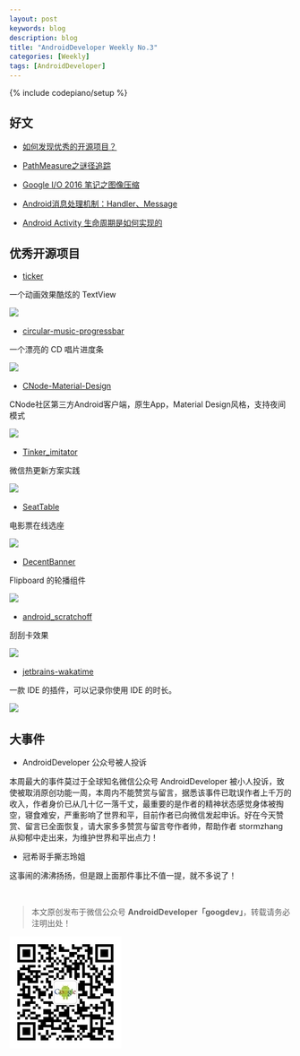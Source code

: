 ```yaml
---
layout: post
keywords: blog
description: blog
title: "AndroidDeveloper Weekly No.3"
categories: [Weekly]
tags: [AndroidDeveloper]
---
```

{% include codepiano/setup %}

## 好文

- [如何发现优秀的开源项目？](http://stormzhang.com/github/2016/07/28/learn-github-from-zero7/)

- [PathMeasure之谜径追踪](http://blog.csdn.net/eclipsexys/article/details/51992473)

- [Google I/O 2016 笔记之图像压缩](http://hlong.xyz/2016/07/11/Google%20IO%202016%20%E7%AC%94%E8%AE%B0%E4%B9%8B%E5%9B%BE%E5%83%8F%E5%8E%8B%E7%BC%A9/)

- [Android消息处理机制：Handler、Message](http://shaohui.me/2016/07/15/Android%E6%B6%88%E6%81%AF%E5%A4%84%E7%90%86%E6%9C%BA%E5%88%B6%EF%BC%9AHandler-Message/)

- [Android Activity 生命周期是如何实现的](http://www.woaitqs.cc/android/2016/07/19/how-activity-lifecircle-work.html)

## 优秀开源项目

- [ticker](https://github.com/robinhood/ticker)

一个动画效果酷炫的 TextView

![](https://github.com/robinhood/ticker/raw/master/assets/ticker_main.gif)

- [circular-music-progressbar](https://github.com/aliab/circular-music-progressbar)

一个漂亮的 CD 唱片进度条

![](https://raw.githubusercontent.com/aliab/circular-music-progressbar/master/art/splash.jpg)

- [CNode-Material-Design](https://github.com/TakWolf/CNode-Material-Design)

CNode社区第三方Android客户端，原生App，Material Design风格，支持夜间模式

![](https://github.com/TakWolf/CNode-Material-Design/raw/develop/art/banner-1024-500.png)

- [Tinker_imitator](https://github.com/zzz40500/Tinker_imitator)

微信热更新方案实践

![](https://raw.githubusercontent.com/zzz40500/Tinker_imitator/master/screenshot/img.png)

- [SeatTable](https://github.com/qifengdeqingchen/SeatTable)

电影票在线选座

![](https://github.com/qifengdeqingchen/SeatTable/raw/master/demo.gif)

- [DecentBanner](https://github.com/chengdazhi/DecentBanner)

Flipboard 的轮播组件

![](https://github.com/chengdazhi/DecentBanner/raw/master/images/decent_sample.gif)

- [android_scratchoff](https://github.com/jackpocket/android_scratchoff)

刮刮卡效果

![](https://github.com/jackpocket/android_scratchoff/raw/master/scratchoff.gif)

- [jetbrains-wakatime](https://github.com/wakatime/jetbrains-wakatime)

一款 IDE 的插件，可以记录你使用 IDE 的时长。

![](https://camo.githubusercontent.com/0263e365a2efdb5dc0adb4b7aba6a783bc17a92e/68747470733a2f2f77616b6174696d652e636f6d2f7374617469632f696d672f53637265656e53686f74732f53637265656e2d53686f742d323031362d30332d32312e706e67)

## 大事件

- AndroidDeveloper 公众号被人投诉

本周最大的事件莫过于全球知名微信公众号 AndroidDeveloper 被小人投诉，致使被取消原创功能一周，本周内不能赞赏与留言，据悉该事件已耽误作者上千万的收入，作者身价已从几十亿一落千丈，最重要的是作者的精神状态感觉身体被掏空，寝食难安，严重影响了世界和平，目前作者已向微信发起申诉。好在今天赞赏、留言已全面恢复，请大家多多赞赏与留言夸作者帅，帮助作者 stormzhang 从抑郁中走出来，为维护世界和平出点力！

- 冠希哥手撕志玲姐

这事闹的沸沸扬扬，但是跟上面那件事比不值一提，就不多说了！

<br />

> 本文原创发布于微信公众号 **AndroidDeveloper「googdev」**，转载请务必注明出处！

![图片描述](/image/weixinpublic.jpg)

